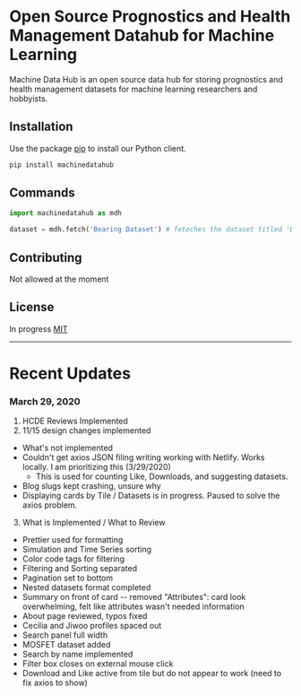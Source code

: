 # Open Source Prognostics and Health Management Datahub for Machine Learning

Machine Data Hub is an open source data hub for storing prognostics and health management datasets for machine learning researchers and hobbyists. 

## Installation

Use the package [pip](https://github.com/PHM-Data-Hub/lib/) to install our Python client. 

```bash
pip install machinedatahub
```

## Commands

```python
import machinedatahub as mdh

dataset = mdh.fetch('Bearing Dataset') # feteches the dataset titled 'Bearing Dataset' from Machinedatahub.ai

```

## Contributing
Not allowed at the moment

## License
In progress
[MIT](https://github.com/PHM-Data-Hub/)

---

# Recent Updates
### March 29, 2020
1. HCDE Reviews Implemented
2. 11/15 design changes implemented
  * What's not implemented
  * Couldn't get axios JSON filing writing working with Netlify. Works locally. I am prioritizing this (3/29/2020)
    * This is used for counting Like, Downloads, and suggesting datasets. 
  * Blog slugs kept crashing, unsure why
  * Displaying cards by Tile / Datasets is in progress. Paused to solve the axios problem. 
3. What is Implemented / What to Review
  * Prettier used for formatting
  * Simulation and Time Series sorting
  * Color code tags for filtering
  * Filtering and Sorting separated
  * Pagination set to bottom
  * Nested datasets format completed
  * Summary on front of card -- removed "Attributes": card look overwhelming, felt like attributes wasn't needed information
  * About page reviewed, typos fixed
  * Cecilia and Jiwoo profiles spaced out
  * Search panel full width
  * MOSFET dataset added
  * Search by name implemented
  * Filter box closes on external mouse click
  * Download and Like active from tile but do not appear to work (need to fix axios to show)
